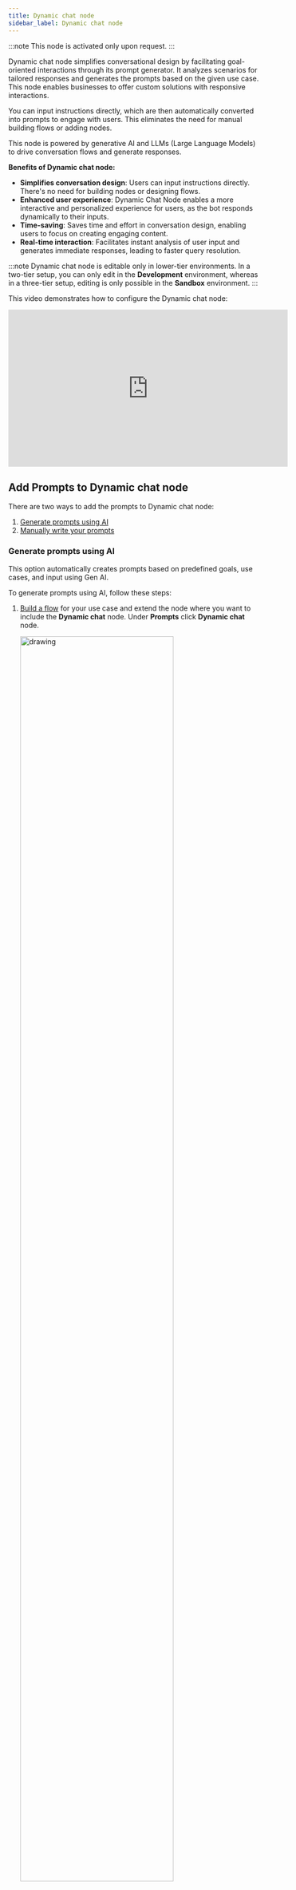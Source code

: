 ```yaml
---
title: Dynamic chat node
sidebar_label: Dynamic chat node
---
```


:::note
This node is activated only upon request.
:::

Dynamic chat node simplifies conversational design by facilitating goal-oriented interactions through its prompt generator.  It analyzes scenarios for tailored responses and generates the prompts based on the given use case. This node enables businesses to offer custom solutions with responsive interactions. 

You can input instructions directly, which are then automatically converted into prompts to engage with users. This eliminates the need for manual building flows or adding nodes.

This node is powered by generative AI and LLMs (Large Language Models) to drive conversation flows and generate responses.

**Benefits of Dynamic chat node:**

* **Simplifies conversation design**: Users can input instructions directly. There's no need for building nodes or designing flows.
* **Enhanced user experience**: Dynamic Chat Node enables a more interactive and personalized experience for users, as the bot responds dynamically to their inputs.
* **Time-saving**: Saves time and effort in conversation design, enabling users to focus on creating engaging content.
* **Real-time interaction**: Facilitates instant analysis of user input and generates immediate responses, leading to faster query resolution.

:::note
Dynamic chat node is editable only in lower-tier environments. In a two-tier setup, you can only edit in the **Development** environment, whereas in a three-tier setup, editing is only possible in the **Sandbox** environment.
:::

This video demonstrates how to configure the Dynamic chat node:

<center>
<iframe width="560" height="315" src="https://www.youtube.com/embed/QL3gPoioTq4?si=8a9ZCjig2yYVgkAa" title="YouTube video player" frameborder="0" allow="accelerometer; autoplay; clipboard-write; encrypted-media; gyroscope; picture-in-picture; web-share" allowfullscreen></iframe>
</center>

## Add Prompts to Dynamic chat node 

There are two ways to add the prompts to Dynamic chat node:
1. [Generate prompts using AI](#generate-prompts-using-ai)
2. [Manually write your prompts](#manually-write-your-prompts)

### Generate prompts using AI

This option automatically creates prompts based on predefined goals, use cases, and input using Gen AI.

To generate prompts using AI, follow these steps:

1. [Build a flow](https://docs.yellow.ai/docs/platform_concepts/studio/build/Flows/journeys) for your use case and extend the node where you want to include the **Dynamic chat** node. Under **Prompts** click **Dynamic chat** node.

   <img src="https://imgur.com/PBcJG5S.png" alt="drawing" width="80%"/>

* The **AI prompt generator** is displayed. 

   <img src="https://i.imgur.com/QaVQe8Q.png" alt="drawing" width="70%"/>
   
3. Enter the following fields and click **Generate**.

    <img src="https://i.imgur.com/LWgYCmX.png" alt="drawing" width="70%"/>

   a. **Write goal**: Define the role of the virtual assistance and conversation's primary objective.<br/>
   b. **Write usecase:** Specify the topics or scenarios the conversation should cover.<br/>
   c. **Describe fallback:** Explain the action the bot should take if it does not understand the user's input.<br/>
   d. **Add input:** Add the user information that the bot needs to collect from the user.  

4. Once the prompt is generated, you can click **Add prompt** to add it. If you would like to further improve the generated prompt, click **Improve prompt**.
   
   <img src="https://i.imgur.com/DwdHQVj.png" alt="drawing" width="70%"/>
   
:::note
You can also edit the prompts based on your requirements before adding the prompt to the node.
:::

   
5. AI prompt generator offers suggestions based on the defined goal. Users can select additional prompts to be added, enter the details required for those prompts, and then click **Regenerate** to finalize the prompts.
   
    <img src="https://i.imgur.com/U0UXKVH.png" alt="drawing" width="70%"/>
    
### Manually write your prompts

This option allows you to directly input your own instructions instead of relying on the AI prompt generator. You can type out specific instructions tailored to your needs and objectives.

1. [Build a flow](https://docs.yellow.ai/docs/platform_concepts/studio/build/Flows/journeys) for your use case and extend the node where you want to include the **Dynamic chat** node. Under **Prompts** click **Dynamic chat** node.

   <img src="https://i.imgur.com/RE9I5Jr.png" alt="drawing" width="70%"/>

2. Once you click the dynamic node, the **AI prompt generator** opens up. 

   <img src="https://i.imgur.com/QaVQe8Q.png" alt="drawing" width="70%"/>

3. Click **Cancel** on the pop-up and type your instructions in **Prompt** manually.

   ![](https://i.postimg.cc/tRPy357r/Screenshot-2024-03-21-at-8-14-56-PM.png)

| Fields             | Descriptions                                                                                                                                                                                                                                                                                                                                                                                                                                                                                                                                                                                               |
|--------------------|-----------------------------------------------------------------------------------------------------------------------------------------------------------------------------------------------------------------------------------------------------------------------------------------------------------------------------------------------------------------------------------------------------------------------------------------------------------------------------------------------------------------------------------------------------------------------------------------------------------|
| User context       | User context allows you to store string values as variables, which can be retrieved anywhere within the context using `{{userContext}}`.<br/><br/>For example, if you want to offer a discount of 35%, you can store it as a string variable and use `{{userContext}}` to retrieve this information within the context.<br/> <br/>Similarly, User context can be used to fetch and display data to the end user at any point in the conversation. It is important to note that only one User context can be used in a single conversation.
 |
| Send initial user message | Sends the user messages from the conversation with the bot to the dynamic chat node before the flow control transitions to the dynamic chat node.|
| Send message after chat ends | The last message sent to the user when the conversation ends with the dynamic chat node. |
| Goal     | Describe the objective of the bot. To indicate the start of the context and instruct the bot to follow the given instructions, you enter **START CONTEXT**. Similarly, to indicate the end of the instructions, you enter **END CONTEXT**. <br/>You can define any desired actions for the node, such as greeting the user, collecting their information, verifying the entered details, and more. This allows you to tailor the behavior and actions of the node based on your specific needs. |


 **Points to remember while describing a goal**

1. **Begin the prompt with clear instructions, separating the instruction and context using ### or """.**

   * **Wrong** ❌: Summarize the text below as a bullet point list of the most important points.
   * **Correct** ✅:  Summarize the text below as a bullet point list of the most important points.

     """
     {text input here}
     """

2. **Provide specific, descriptive, and detailed requirements regarding the desired context, outcome, length, format, style, etc.**

   * **Wrong** ❌: Write a poem about OpenAI. 
   * **Correct** ✅: Write a short inspiring poem about OpenAI, focusing on the recent DALL-E product launch (DALL-E is a text to image ML model) in the style of a {famous poet}

3. **Minimize the use of vague and imprecise descriptions.**

   * **Wrong** ❌: The description for this product should be fairly short, a few sentences only, and not too much more.
   * **Correct** ✅: Use a 3 to 5 sentence paragraph to describe this product.

4. **Include relevant details in your query to ensure more accurate and pertinent answers.**

   * **Wrong** ❌: How do I add numbers in Excel?
   * **Correct** ✅: How do I add up a row of dollar amounts in Excel? I want to do this automatically for a whole sheet of rows with all the totals ending up on the right in a column called "Total".

5. **Articulate the desired output format through examples**

   * **Wrong** ❌: Extract the entities mentioned in the text below. Extract the following 4 entity types: company names, people names, specific topics and themes.
   * **Correct** ✅:Extract the important entities mentioned in the text below. First extract all company names, then extract all people names, then extract specific topics which fit the content and finally extract general overarching themes

     Desired format:
     Company names:<comma_separated_list_of_company_names>

6. **Instead of just saying what not to do, say what to do instead**

   * **Wrong** ❌: The following is a conversation between an Agent and a Customer. DO NOT ASK USERNAME OR PASSWORD. DO NOT REPEAT.
   * **Correct** ✅:The following is a conversation between an Agent and a Customer. The agent will attempt to diagnose the problem and suggest a solution, whilst refraining from asking any questions related to PII. Instead of asking for PII, such as username or password, refer the user to the help article www.samplewebsite.com/help/faq


### Version management for prompts

If you are satisfied with your prompt and consider it stable, you can save the current version as a backup. This allows you to revert to a previous version if necessary. Additionally, the published prompt will have a separate tag, simplifying the process of restoring it to the last stable version.

:::note
Prompt versioning is possible only in Sandbox/Developement modes.
:::

1. Click the **floppy disk icon** to save the prompt.

   <img src="https://i.imgur.com/sZnTiqu.png" alt="drawing" width="70%"/>

2. Whenever you want to restore the prompt, click the **restore** icon.

   <img src="https://i.imgur.com/AEnmwwk.png" alt="drawing" width="70%"/>

3. Choose the version of the prompt to be restored, and click **Restore**.

   <img src="https://i.imgur.com/rQ89iFe.png" alt="drawing" width="70%"/>
    
## Dynamic Chat settings

Additional configurations in the dynamic chat node consist of various settings that fine-tune the behavior and functionality of the node. These configurations enables users to tailor the behavior of the dynamic chat node to specific use cases, optimize performance, and enhance the overall conversational experience. Here are some common additional configurations and their purposes:


### Input list

The **Input list** allows you to store the specific details of the user that need to be collected from the user.
 
To add input to the node, follow these steps: 

1. Click **+ Add another input**.

   <img src="https://i.imgur.com/02bpLM1.png" alt="drawing" width="70%"/>

2. Enter the following details and click **Add**. 

   <img src="https://i.imgur.com/ZaWHvc1.png" alt="drawing" width="60%"/>
   
   
a. **Input name**: Enter the name of the input to be collected.<br/>   
b. **Store response in**: Choose or create a variable to store the collected information.<br/> 
c. **Mark as optional**: Select this option to indicate if the collected information is optional.<br/> 
d. **Mask input**: Select this option to mask the input collected from the user and this input will be masked in the conversation logs as well.<br/> 
e. **Add input details**(optional): Enable this option to enter a sample format for the input to be collected.<br/> 
f. **Regex for validation**: This option allows users to specify a regular expression pattern to validate and ensure that the input provided by the user matches the desired format. For example, if the expected input is a PAN (Permanent Account Number) number, users can define a regular expression pattern that accurately represents the format of a PAN number. This pattern serves as a rule to validate the user's input, ensuring it conforms to the expected structure.<br/> 
g. **Examples of expected input**: Provide samples of expected input to match the defined format.

### Failure setting

The Failure setting allows you to specify messages to be shown when the bot takes too long to respond, set response time, and define conversation limits. Under this setting, you can configure:

 <img src="https://i.imgur.com/CxgtfNa.png" alt="drawing" width="75%"/>

1. **Enable retries**: Enable this option to allow the bot to show a maximum of two failure messages before switching to the fallback flow.
2. **Configure timeout time**: This option allows you to  set the exact duration after which the bot should time out.
3. **Max limit of conversations**: Set the maximum number of conversations before moving to fallback if the conversation is still not over.
4. **Restrict ill-formatted responses**: Enable this option to avoid any unformated response from LLMs. 

#### Troubleshoot failure setting

You can easily determine the reasons behind failure/timeout messages through tags. 
* If the tags are related to APIs or the LLM vendor, please reach out to the respective third-party vendor or check their status for assistance. 
* If the tags are bot-level, you can manage the configurations within your node. And if the tags are platform-level, please contact us. 

   ![](https://i.imgur.com/eLFqeIy.png)

You can find these tags in two places:

1. **Production bots and past conversations:** 

    i. Navigate to **Studio > Analysis > Conversation Logs**. 
 
      ![](https://imgur.com/5HuGmwv.png)
 
    ii. You can also use the filter to search for conversations based on these tags and take appropriate actions.

      ![](https://imgur.com/UVTqKaK.png)

2. **Debug logs:**

   For continuous and replicable errors, you can find additional information in the debug logs within the *Preview* section, as well as in the conversation logs (highlighted in orange).

   <img src="https://i.imgur.com/hbmBquG.png" alt="drawing" width="35%"/>
   
## Skill configuration

Skill configuration enables you to create workflows that can be linked to goals and invoked as needed within a conversation. These workflows operate in the background while control remains in the dynamic chat node.

Skills can perform various tasks such as calling functions, executing APIs, database operations, triggering user events, and more. This extends the bot's capability to handle dynamic data. The workflow can include logical branching and integration nodes.

Adding skills to the dynamic chat node enhances goal-based conversations. For instance, in a travel scenario, a skill workflow can call a weather API based on the provided location to fetch weather conditions, aiding in travel planning.

To configure a Skill in the dynamic chat node, follow these steps:

1. Go to **Studio** > **Build** > **Flows** > **Create flow** > **+ Create skill** and create a flow to execute certain actions. For more detailed information on how to create a Skill, click [here](https://docs.yellow.ai/docs/platform_concepts/studio/build/Flows/journeys#create-a-skill). 

   <img src="https://imgur.com/tnu6zWG.png" alt="drawing" width="100%"/>

2. Click **Skill configuration** and enable **Enable skill**.

   <img src="https://i.imgur.com/LtNyMPH.png" alt="drawing" width="90%"/>

3. Fill the following fields:

   <img src="https://i.imgur.com/AB1XU3r.png" alt="drawing" width="70%"/>

   a. **Skill**: Choose the skill to be utilized by the Dynamic Chat node.<br/> 
   b. **Input to skill**: Choose the variable that holds the input for the skill.<br/> 
   c. **Output from skill**: Choose the variable where you want to save the outcome of the skill.

4. Click **+ Link more skill** to add more skills.   

## Goal configuration setting

This setting determines the creativity, randomness of the bot's responses, and the total number of tokens the model generates. 

In this setting, you can configure the following fields:

 <img src="https://i.imgur.com/P9I2g2m.png" alt="drawing" width="80%"/>

#### Temperature:

The temperature setting controls the randomness of the generated text and ranges from 0 to 2. Higher temperature values result in more varied outputs, while lower values produce more focused responses.
- A temperature of 0 makes the model deterministic and repetitive, favoring tokens with the highest probability.
- Increasing the temperature leads to more creative and diverse outputs by incorporating tokens with lower probabilities.
      
For example, let's consider the statement "The weather today is ----". With a low temperature setting (close to 0), the model might consistently complete the prompt with a simple response like "sunny". However, as you increase the temperature, the responses become more varied and creative:

- **Temperature 0.5**: Today's weather is sunny with a gentle breeze.
- **Temperature 1**: Today's weather is sunny, but you expect rain in the afternoon.
- **Temperature 1.5**: Today's weather is sunny, but don't be surprised if you encounter a sudden thunderstorm.
- **Temperature 2.0**: The weather today is sunny, but it feels like the calm before the storm.

#### Maximum Length

The Maximum Length setting allows you to define the maximum number of tokens or characters in the model's response. This ensures that generated text remains concise and relevant to the context.

Example (maximum length of 50 tokens): "The quick brown fox jumps over the lazy dog."

Example (maximum length of 140 characters): "Lorem ipsum dolor sit amet, consectetur adipiscing elit, sed do eiusmod tempor incididunt ut labore et dolore magna aliqua."


#### Top P

The Top P setting determines the probability threshold for selecting the next token during text generation. Only tokens surpassing this threshold are considered for generating text.

For example, if you set Top P to 0.3, the model selects tokens with a cumulative probability exceeding 30%. This setting is useful for filtering out less probable tokens and controlling the diversity of generated text.

Consider the statement "India is ––" with the following probable tokens:
1. a country (20%)
2. is the largest democratic nation in the world (15%)
3. is a country in southeast Asia (10%)
4. is the seventh-largest country by area (5%)
5. is a culturally diverse country (3%)

With a Top P setting of 0.3, the model considers only the first two tokens (20% and 15%) and excludes the remaining tokens.

**Recommendations**
- **Controlling Creativity:** Lower the threshold (e.g., p = 0.1) for conservative and predictable responses, suitable for technical documentation or factual information.
- **Promoting Diversity:** Increase the threshold (e.g., p = 0.9) to encourage more varied and imaginative responses, ideal for creative writing prompts or brainstorming.
- **Balancing Creativity and Coherence:** Use a moderate threshold (e.g., p = 0.5) to strike a balance between controlled output and promoting creative alternatives, such as generating marketing taglines or social media posts.

  
### Model Configuration

In the model configuration, you have the flexibility to manually input your custom GPT or LLM credentials into the bot. This enables you to use different models on various dynamic nodes within the same bot independently. This flexibility allows you to conduct extensive experiments and tailor your bot's responses to specific contexts.

For detailed instructions on adding the LLM account, refer to this [documentation](https://docs.yellow.ai/docs/platform_concepts/appConfiguration/llm#configure-llm-in-yellowai).

<img src="https://i.imgur.com/x3N9gOh.png" alt="drawing" width="70%"/>


To add custom LLM, follow these steps:

1. Click **+ Add account**.

   <img src="https://i.imgur.com/ByrrXBQ.png" alt="drawing" width="70%%"/>

* You will be redirected to **LLM** in the Integrations section.

2. In **Account name**, provide a name to your LLM account.
3. In **LLM Provider**, choose your LLM provider.
4. In **API key**, enter the API Key from the endpoint of your GPT 3.5 or GPT.

   <img src="https://imgur.com/VUKmuHc.png" alt="drawing" width="70%%"/>

5. Click **Connect**.
6. Go back to the node > **Model configuration** > choose **Model**.

    <img src="https://i.imgur.com/A5sQmyZ.png" alt="drawing" width="70%%"/>
    
-----

## Voice Configuration

Voice configuration enables you to create interactive voice-enabled interactions, enhancing the conversational capabilities of your bot.


  <img src="https://i.imgur.com/m7mnIM3.png" alt="drawing" width="70%%"/>

:::note
**Acknowledgment Message** field will soon be removed from the UI.
:::

Configure the following fields:

1. **Wait Music**: Upload music to play while the bot generates a response. Music must be in MP3 or WAV format, with a maximum size of 15 MB.
2. **Preview Audio**: Review the uploaded audio file, adjust volume and playback speed, and listen to a preview before finalizing settings.

    <img src="https://i.imgur.com/1gy4RKn.png" alt="drawing" width="100%%"/>




 



